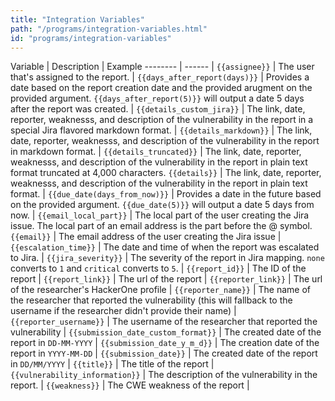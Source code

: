 ```yaml
---
title: "Integration Variables"
path: "/programs/integration-variables.html"
id: "programs/integration-variables"
---
```


Variable | Description | Example
-------- | ------ |
`{{assignee}}` | The user that's assigned to the report. |
`{{days_after_report(days)}}` | Provides a date based on the report creation date and the provided arugment on the provided argument. `{{days_after_report(5)}}` will output a date 5 days after the report was created. |
`{{details_custom_jira}}` | The link, date, reporter, weaknesss, and description of the vulnerability in the report in a special Jira flavored markdown format. |
`{{details_markdown}}` | The link, date, reporter, weaknesss, and description of the vulnerability in the report in markdown format. |
`{{details_truncated}}` | The link, date, reporter, weaknesss, and description of the vulnerability in the report in plain text format truncated at 4,000 characters. 
`{{details}}` | The link, date, reporter, weaknesss, and description of the vulnerability in the report in plain text format. |
`{{due_date(days_from_now)}}` | Provides a date in the future based on the provided argument. `{{due_date(5)}}` will output a date 5 days from now. |
`{{email_local_part}}` | The local part of the user creating the Jira issue. The local part of an email address is the part before the @ symbol.
`{{email}}` | The email address of the user creating the Jira issue |
`{{escalation_time}}` | The date and time of when the report was escalated to Jira. |
`{{jira_severity}}` | The severity of the report in Jira mapping. `none` converts to `1` and `critical` converts to `5`. |
`{{report_id}}` | The ID of the report |
`{{report_link}}` | The url of the report |
`{{reporter_link}}` | The url of the researcher's HackerOne profile |
`{{reporter_name}}` | The name of the researcher that reported the vulnerability (this will fallback to the username if the researcher didn't provide their name) |
`{{reporter_username}}` | The username of the researcher that reported the vulnerability |
`{{submission_date_custom_format}}` | The created date of the report in `DD-MM-YYYY` |
`{{submission_date_y_m_d}}` | The creation date of the report in `YYYY-MM-DD` |
`{{submission_date}}` | The created date of the report in `DD/MM/YYYY` |
`{{title}}` | The title of the report |
`{{vulnerability_information}}` | The description of the vulnerability in the report. |
`{{weakness}}` | The CWE weakness of the report |
